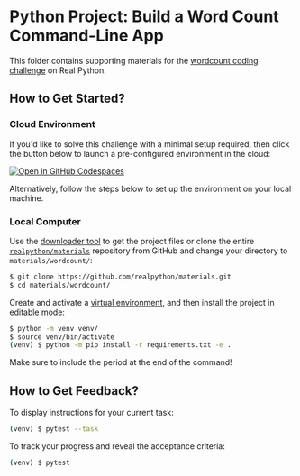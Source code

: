 # Python Project: Build a Word Count Command-Line App

This folder contains supporting materials for the [wordcount coding challenge](https://realpython.com/courses/word-count-app-project/) on Real Python.

## How to Get Started?

### Cloud Environment

If you'd like to solve this challenge with a minimal setup required, then click the button below to launch a pre-configured environment in the cloud:

[![Open in GitHub Codespaces](https://github.com/codespaces/badge.svg)](https://codespaces.new/realpython/materials?quickstart=1&devcontainer_path=.devcontainer%2Fwordcount%2Fdevcontainer.json)

Alternatively, follow the steps below to set up the environment on your local machine.

### Local Computer

Use the [downloader tool](https://realpython.github.io/gh-download/?url=https%3A%2F%2Fgithub.com%2Frealpython%2Fmaterials%2Ftree%2Fmaster%2Fwordcount) to get the project files or clone the entire [`realpython/materials`](https://github.com/realpython/materials) repository from GitHub and change your directory to `materials/wordcount/`:

```sh
$ git clone https://github.com/realpython/materials.git
$ cd materials/wordcount/
```

Create and activate a [virtual environment](https://realpython.com/python-virtual-environments-a-primer/), and then install the project in [editable mode](https://setuptools.pypa.io/en/latest/userguide/development_mode.html):

```sh
$ python -m venv venv/
$ source venv/bin/activate
(venv) $ python -m pip install -r requirements.txt -e .
```

Make sure to include the period at the end of the command!

## How to Get Feedback?

To display instructions for your current task:

```sh
(venv) $ pytest --task
```

To track your progress and reveal the acceptance criteria:

```sh
(venv) $ pytest
```
